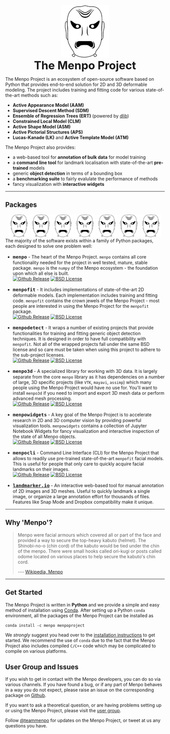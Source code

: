 <center>
  <img src="logo/menpoproject_white_medium.png" alt="The Menpo Project" width="30%"></br>
  <strong style="font-size: 250%">The Menpo Project</strong>
</center>

<!---
MAIN DESCRIPTION
-->
The Menpo Project is an ecosystem of open-source software based on Python that provides end-to-end solution for 2D and 3D deformable modeling. The project includes training and fitting code for various state-of-the-art methods such as:

* **Active Appearance Model (AAM)**
* **Supervised Descent Method (SDM)**
* **Ensemble of Regression Trees (ERT)** (powered by [dlib](http://dlib.net/ "dlib C++ Library"))
* **Constrained Local Model (CLM)**
* **Active Shape Model (ASM)**
* **Active Pictorial Structures (APS)**
* **Lucas-Kanade (LK)** and **Active Template Model (ATM)**

The Menpo Project also provides:
* a web-based tool for **annotation of bulk data** for model training
* a **command line tool** for landmark localisation with state-of-the-art **pre-trained** models
* generic **object detection** in terms of a bounding box
* a **benchmarking suite** to fairly evalulate the performance of methods
* fancy visualization with **interactive widgets**

---------------------------------------

## Packages
<center>
  <a href="/userguide/menpo/index.md" title="menpo"><img src="logo/menpo_white_medium.png" alt="menpo" width="13%"></a>
  <a href="/userguide/menpofit/index.md" title="menpofit"><img src="logo/menpofit_white_medium.png" alt="menpofit" width="13%"></a>
  <a href="/userguide/menpodetect/index.md" title="menpodetect"><img src="logo/menpodetect_white_medium.png" alt="menpodetect" width="13%"></a>
  <a href="/userguide/menpowidgets/index.md" title="menpowidgets"><img src="logo/menpowidgets_white_medium.png" alt="menpowidgets" width="13%"></a>
  <a href="/userguide/menpo3d/index.md" title="menpo3d"><img src="logo/menpo3d_white_medium.png" alt="menpo3d" width="13%"></a>
  <a href="/userguide/menpocli/index.md" title="menpocli"><img src="logo/menpocli_white_medium.png" alt="menpocli" width="13%"></a>
  <a href="/userguide/landmarker.io/index.md" title="landmarker.io"><img src="logo/landmarker_medium.png" alt="landmarker.io" width="13%"></a>
</center>
The majority of the software exists within a family of Python packages, each designed to solve one problem well:

  - <strong style="font-size: 125%">``menpo``</strong> - The heart of the Menpo Project. `menpo` contains all core functionality needed for
    the project in well tested, mature, stable package. `menpo` is the `numpy` of the Menpo ecosystem - the foundation upon which all else is built.  
    [![Github Release][m_shield]][m_gh] [![BSD License][bsd_shield]][m_lic]

  - <strong style="font-size: 125%">``menpofit``</strong> - It includes implementations of state-of-the-art 2D deformable models. Each implementation
    includes training and fitting code. `menpofit` contains the crown jewels of the Menpo Project - most people are interested in using
    the Menpo Project for the `menpofit` package.  
    [![Github Release][mf_shield]][mf_gh] [![BSD License][bsd_shield]][mf_lic]

  - <strong style="font-size: 125%">``menpodetect``</strong> - It wraps a number of existing projects that provide functionalities for training and
    fitting generic object detection techniques. It is designed in order to have full compatibility with `menpofit`. Not all of the wrapped
    projects fall under the same BSD license and so care must be taken when using this project to adhere to the sub-project licenses.  
    [![Github Release][md_shield]][md_gh] [![BSD License][bsd_shield]][md_lic]

  - <strong style="font-size: 125%">``menpo3d``</strong> - A specialized library for working with 3D data. It is largely separate from the
    core `menpo` library as it has dependencies on a number of large, 3D specific projects (like `VTK`, `mayavi`, `assimp`) which many people using
    the Menpo Project would have no use for. You'll want to install `menpo3d` if you need to import and export 3D mesh data or perform advanced mesh processing.  
    [![Github Release][m3d_shield]][m3d_gh] [![BSD License][bsd_shield]][m3d_lic]

  - <strong style="font-size: 125%">``menpowidgets``</strong> - A key goal of the Menpo Project is to accelerate research in 2D and 3D computer vision by
    providing powerful visualization tools. `menpowidgets` contains a collection of Jupyter Notebook Widgets for fancy visualization and interactive
    inspection of the state of all Menpo objects.  
    [![Github Release][mw_shield]][mw_gh] [![BSD License][bsd_shield]][mw_lic]

  - <strong style="font-size: 125%">``menpocli``</strong> - Command Line Interface (CLI) for the Menpo Project that allows to readily use pre-trained
    state-of-the-art `menpofit` facial models. This is useful for people that only care to quickly acquire facial landmarks on their images.  
    [![Github Release][mc_shield]][mc_gh] [![BSD License][bsd_shield]][mc_lic]

  - <strong style="font-size: 125%"> [``landmarker.io``](https://www.landmarker.io)</strong> - An interactive web-based tool for manual annotation of
    2D images and 3D meshes. Useful to quickly landmark a single image, or organize a large annotation effort for thousands of files.
    Features like Snap Mode and Dropbox compatibility make it unique.


  [bsd_shield]: http://img.shields.io/badge/License-BSD-green.svg
  [m_shield]: http://img.shields.io/github/release/menpo/menpo.svg
  [m_gh]: http://github.com/menpo/menpo
  [m_lic]: https://github.com/menpo/menpo/blob/master/LICENSE.txt
  [mf_shield]: http://img.shields.io/github/release/menpo/menpofit.svg
  [mf_gh]: http://github.com/menpo/menpofit
  [mf_lic]: https://github.com/menpo/menpofit/blob/master/LICENSE.txt
  [m3d_shield]: http://img.shields.io/github/release/menpo/menpo3d.svg
  [m3d_gh]: http://github.com/menpo/menpo3d
  [m3d_lic]: https://github.com/menpo/menpo3d/blob/master/LICENSE.txt
  [md_shield]: http://img.shields.io/github/release/menpo/menpodetect.svg
  [md_gh]: http://github.com/menpo/menpodetect
  [md_lic]: https://github.com/menpo/menpodetect/blob/master/LICENSE.txt
  [mw_shield]: http://img.shields.io/github/release/menpo/menpowidgets.svg
  [mw_gh]: http://github.com/menpo/menpowidgets
  [mw_lic]: https://github.com/menpo/menpowidgets/blob/master/LICENSE.txt
  [mc_shield]: http://img.shields.io/github/release/menpo/menpocli.svg
  [mc_gh]: http://github.com/menpo/menpocli
  [mc_lic]: https://github.com/menpo/menpocli/blob/master/LICENSE.txt
  [mc_shield]: http://img.shields.io/github/release/menpo/menpocli.svg
  [mc_gh]: http://github.com/menpo/menpocli
  [mc_lic]: https://github.com/menpo/menpocli/blob/master/LICENSE.txt


---------------------------------------

## Why 'Menpo'?

> Menpo were facial armours which covered all or part of the face and provided
> a way to secure the top-heavy kabuto (helmet). The Shinobi-no-o (chin cord)
> of the kabuto would be tied under the chin of the menpo. There were small
> hooks called ori-kugi or posts called odome located on various places to
> help secure the kabuto's chin cord.
>
> --- [Wikipedia, Menpo](https://en.wikipedia.org/wiki/Mempo)

---------------------------------------

## Get Started

The Menpo Project is written in **Python** and we provide a simple and easy method of installation using [Conda](http://conda.pydata.org/).
After setting up a Python ``conda`` environment, all the packages of the Menpo Project can be installed as
```
conda install -c menpo menpoproject
```
We _strongly_ suggest you head over to the [installation instructions](installation/index.md "Full Installation Instructions") to get started.
We recommend the use of ``conda`` due to the fact that the Menpo Project also includes compiled ``C/C++`` code
which may be complicated to compile on various platforms.

## User Group and Issues
If you wish to get in contact with the Menpo developers, you can do so via various channels.
If you have found a bug, or if any part of Menpo behaves in a way you do not expect, please raise an issue on the corresponding package on [Github](https://github.com/menpo/ "The Menpo Project on Github").

If you want to ask a theoretical question, or are having problems setting up or using the Menpo Project, please visit the [user group](https://groups.google.com/forum/#!forum/menpo-users "menpo-users").

Follow [@teammenpo](www.twitter.com/teammenpo) for updates on the Menpo Project, or tweet at us any questions you have.
